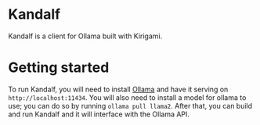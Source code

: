 <!--
SPDX-FileCopyrightText: 2023 2023 Loren Burkholder <computersemiexpert@outlook.com>

SPDX-License-Identifier: CC0-1.0
-->

# Kandalf

Kandalf is a client for Ollama built with Kirigami.

# Getting started

To run Kandalf, you will need to install [Ollama](https://ollama.ai) and have it serving on `http://localhost:11434`. You will also need to install a model for ollama to use; you can do so by running `ollama pull llama2`. After that, you can build and run Kandalf and it will interface with the Ollama API.
